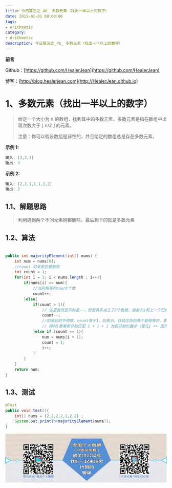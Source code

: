 ```yaml
---
title: 今日算法之_46_ 多数元素（找出一半以上的数字）
date: 2015-01-01 00:00:00
tags: 
- Arithmetic
category: 
- Arithmetic
description: 今日算法之_46_ 多数元素（找出一半以上的数字）
---
```


**前言**     

 Github：[https://github.com/HealerJean](https://github.com/HealerJean)         

 博客：[http://blog.healerjean.com](http://HealerJean.github.io)          



# 1、多数元素（找出一半以上的数字）
> 给定一个大小为 n 的数组，找到其中的多数元素。多数元素是指在数组中出现次数大于 ⌊ n/2 ⌋ 的元素。     
>
> 注意：你可以假设数组是非空的，并且给定的数组总是存在多数元素。

**示例 1:**   

```java
输入: [3,2,3]
输出: 3
```

**示例 2:**

```java
输入: [2,2,1,1,1,2,2]
输出: 2
```



## 1.1、解题思路 

>  利用遇到两个不同元素则都删除，最后剩下的就是多数元素




## 1.2、算法

```java

public int majorityElement(int[] nums) {
    int num = nums[0];
    //count 记录是否要删除
    int count = 1;
    for(int i = 1; i < nums.length ; i++){
        if(nums[i] == num){
            //当前相等的count个数
            count++;
        }else{
            if(count > 1){
                // 这里虽然显示的是--，但是其实减去了2个数据，当前的i和上一个已经匹配相等的数据
                count--;
                //如果此时不相等，count等于1，则表示，目前仅存的两个是相等的，要删除，
                // 同时i要重新开始匹配 i + 1 + 1 为新开始的数字（要先i ++ 因为后面for'循环还有一个i ++）
            }else if (count == 1){
                num = nums[i + 1];
                count = 1;
                i++;
            }
        }
    }
    return num;
}
```




## 1.3、测试 

```java
@Test
public void test(){
    int[] nums = {2,2,2,2,1,2,2} ;
    System.out.println(majorityElement(nums));
}
```





![ContactAuthor](https://raw.githubusercontent.com/HealerJean/HealerJean.github.io/master/assets/img/artical_bottom.jpg)



<link rel="stylesheet" href="https://unpkg.com/gitalk/dist/gitalk.css">

<script src="https://unpkg.com/gitalk@latest/dist/gitalk.min.js"></script> 
<div id="gitalk-container"></div>    
 <script type="text/javascript">
    var gitalk = new Gitalk({
		clientID: `1d164cd85549874d0e3a`,
		clientSecret: `527c3d223d1e6608953e835b547061037d140355`,
		repo: `HealerJean.github.io`,
		owner: 'HealerJean',
		admin: ['HealerJean'],
		id: 'pCaIz5umMj8hW6fH',
    });
    gitalk.render('gitalk-container');
</script> 
